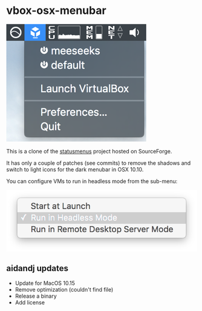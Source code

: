 # vbox-osx-menubar

![dropdown-shot](screenshots/dropdown.png)

This is a clone of the [statusmenus][0] project hosted on SourceForge.

It has only a couple of patches (see commits) to remove the shadows and switch
to light icons for the dark menubar in OSX 10.10.

You can configure VMs to run in headless mode from the sub-menu:

![dropdown-shot](screenshots/headless.png)

[0]: https://sourceforge.net/projects/statusmenus/

## aidandj updates

* Update for MacOS 10.15
* Remove optimization (couldn't find file)
* Release a binary
* Add license
